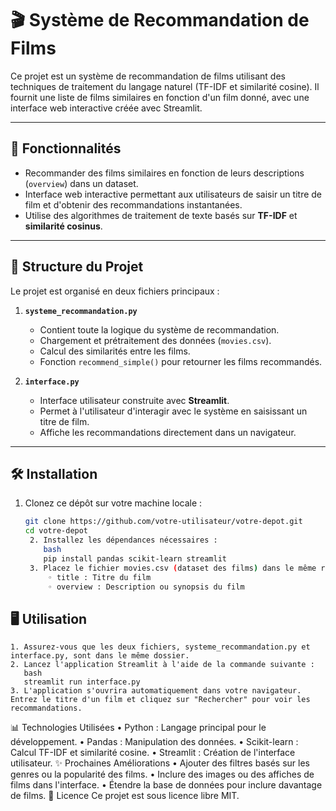 # 🎬 Système de Recommandation de Films

Ce projet est un système de recommandation de films utilisant des techniques de traitement du langage naturel (TF-IDF et similarité cosine). Il fournit une liste de films similaires en fonction d'un film donné, avec une interface web interactive créée avec Streamlit.

---

## 🚀 Fonctionnalités

- Recommander des films similaires en fonction de leurs descriptions (`overview`) dans un dataset.
- Interface web interactive permettant aux utilisateurs de saisir un titre de film et d'obtenir des recommandations instantanées.
- Utilise des algorithmes de traitement de texte basés sur **TF-IDF** et **similarité cosinus**.

---

## 📂 Structure du Projet

Le projet est organisé en deux fichiers principaux :

1. **`systeme_recommandation.py`**
   - Contient toute la logique du système de recommandation.
   - Chargement et prétraitement des données (`movies.csv`).
   - Calcul des similarités entre les films.
   - Fonction `recommend_simple()` pour retourner les films recommandés.

2. **`interface.py`**
   - Interface utilisateur construite avec **Streamlit**.
   - Permet à l'utilisateur d'interagir avec le système en saisissant un titre de film.
   - Affiche les recommandations directement dans un navigateur.

---

## 🛠️ Installation

1. Clonez ce dépôt sur votre machine locale :
   ```bash
   git clone https://github.com/votre-utilisateur/votre-depot.git
   cd votre-depot
    2. Installez les dépendances nécessaires :
       bash
       pip install pandas scikit-learn streamlit
    3. Placez le fichier movies.csv (dataset des films) dans le même répertoire que le projet. Ce fichier doit inclure les colonnes suivantes :
        ◦ title : Titre du film
        ◦ overview : Description ou synopsis du film
## 🖥️ Utilisation
    1. Assurez-vous que les deux fichiers, systeme_recommandation.py et interface.py, sont dans le même dossier.
    2. Lancez l'application Streamlit à l'aide de la commande suivante :
       bash
       streamlit run interface.py
    3. L'application s'ouvrira automatiquement dans votre navigateur. Entrez le titre d'un film et cliquez sur "Rechercher" pour voir les recommandations.
📊 Technologies Utilisées
    • Python : Langage principal pour le développement.
    • Pandas : Manipulation des données.
    • Scikit-learn : Calcul TF-IDF et similarité cosine.
    • Streamlit : Création de l'interface utilisateur.
✨ Prochaines Améliorations
    • Ajouter des filtres basés sur les genres ou la popularité des films.
    • Inclure des images ou des affiches de films dans l'interface.
    • Étendre la base de données pour inclure davantage de films.
📜 Licence
Ce projet est sous licence libre MIT.

